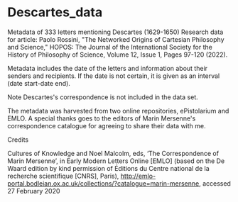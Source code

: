 # Descartes_data
Metadata of 333 letters mentioning Descartes (1629-1650)
Research data for article: Paolo Rossini, "The Networked Origins of Cartesian Philosophy and Science," HOPOS: The Journal of the International Society for the History of Philosophy of Science, Volume 12, Issue 1, Pages 97-120 (2022).

Metadata includes the date of the letters and information about their senders and recipients. If the date is not certain, it is given as an interval (date start-date end).

Note Descartes's correspondence is not included in the data set. 

The metadata was harvested from two online repositories, ePistolarium and EMLO. A special thanks goes to the editors of Marin Mersenne's correspondence catalogue for agreeing to share their data with me.

Credits

Cultures of Knowledge and Noel Malcolm, eds, ‘The Correspondence of Marin Mersenne’, in Early Modern Letters Online [EMLO] (based on the De Waard edition by kind permission of Éditions du Centre national de la recherche scientifique [CNRS], Paris), http://emlo-portal.bodleian.ox.ac.uk/collections/?catalogue=marin-mersenne, accessed 27 February 2020
